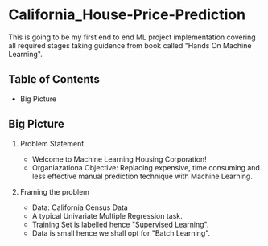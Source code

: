 # California_House-Price-Prediction
This is going to be my first end to end ML project implementation covering all required stages taking guidence from book called "Hands On Machine Learning".
## Table of Contents
- Big Picture


## Big Picture
1. Problem Statement
   - Welcome to Machine Learning Housing Corporation!
   -  Organiazationa Objective: Replacing expensive, time consuming and less effective manual prediction technique with Machine Learning.
  
2. Framing the problem
   - Data: California Census Data 
   - A typical Univariate Multiple Regression task.
   - Training Set is labelled hence "Supervised Learning".
   - Data is small hence we shall opt for "Batch Learning". 


